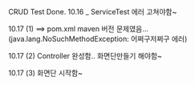 CRUD Test Done.
10.16 _ ServiceTest 에러 고쳐야함~ 

  10.17 (1) ==> pom.xml maven 버전 문제였음... (java.lang.NoSuchMethodException: 어쩌구저쩌구 에러)
  
10.17 (2) Controller 완성함.. 화면단만들기 해야함~

10.17 (3) 화면단 시작함~
